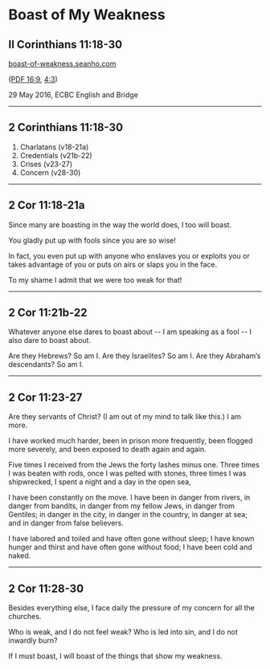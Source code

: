 <!-- .slide: class="center" data-background-image="img/unsplash-SrlmVWkVfJM-cross.jpg" -->

# Boast of My Weakness
## II Corinthians 11:18-30
[boast-of-weakness.seanho.com](http://boast-of-weakness.seanho.com/)

([PDF 16:9](http://boast-of-weakness.seanho.com/boast-of-weakness-16_9.pdf),
[4:3](http://boast-of-weakness.seanho.com/boast-of-weakness-4_3.pdf))

>>>
29 May 2016, ECBC English and Bridge

----------------------------------------

## 2 Corinthians 11:18-30

1. Charlatans (v18-21a)
2. Credentials (v21b-22)
3. Crises (v23-27)
4. Concern (v28-30)

----------------------------------------

## 2 Cor 11:18-21a

Since many are boasting in the way the world does, I too will boast. 

You gladly put up with fools since you are so wise! 

In fact, you even put up with anyone who
enslaves you
or exploits you
or takes advantage of you
or puts on airs
or slaps you in the face. 

To my shame I admit that we were too weak for that!

----------------------------------------

## 2 Cor 11:21b-22

Whatever anyone else dares to boast about -- I am speaking as a fool --
I also dare to boast about.

Are they Hebrews? So am I.
Are they Israelites? So am I.
Are they Abraham’s descendants? So am I. 

----------------------------------------

## 2 Cor 11:23-27

Are they servants of Christ? (I am out of my mind to talk like this.) I am more.

I have worked much harder, been in prison more frequently, been flogged more severely, and been exposed to death again and again. 

Five times I received from the Jews the forty lashes minus one. 
Three times I was beaten with rods, once I was pelted with stones, three times I was shipwrecked, I spent a night and a day in the open sea, 

I have been constantly on the move. I have been in danger from rivers, in danger from bandits, in danger from my fellow Jews, in danger from Gentiles; in danger in the city, in danger in the country, in danger at sea; and in danger from false believers.

I have labored and toiled and have often gone without sleep; I have known hunger and thirst and have often gone without food; I have been cold and naked. 

----------------------------------------

## 2 Cor 11:28-30

Besides everything else, I face daily the pressure of my concern for all the churches. 

Who is weak, and I do not feel weak? Who is led into sin, and I do not inwardly burn?

If I must boast, I will boast of the things that show my weakness.

